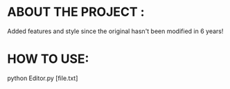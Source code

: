# ABOUT THE PROJECT :
Added features and style since the original hasn't been modified in 6 years!

# HOW TO USE:
python Editor.py [file.txt]

